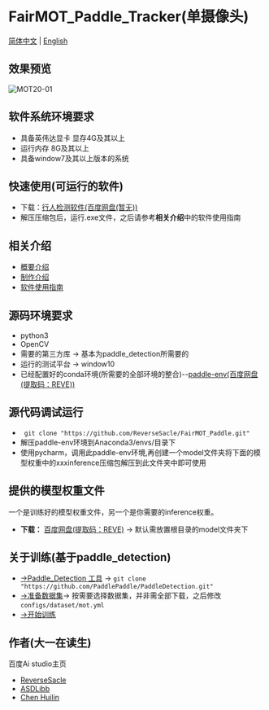 **FairMOT_Paddle_Tracker(单摄像头)**
===
[简体中文](https://github.com/ReverseSacle/FairMOT_paddle/blob/main/README.md) | [English](https://github.com/ReverseSacle/FairMOT_paddle/blob/main/README_en.md)

效果预览
---
![MOT20-01](https://github.com/ReverseSacle/FairMOT_Paddle/blob/main/docs/MOT20-01.gif)


软件系统环境要求
---
+ 具备英伟达显卡 显存4G及其以上
+ 运行内存 8G及其以上
+ 具备window7及其以上版本的系统

快速使用(可运行的软件)
---
+ 下载：[行人检测软件(百度网盘(暂无))]()
+  解压压缩包后，运行.exe文件，之后请参考**相关介绍**中的软件使用指南

相关介绍
---
+ [概要介绍](https://github.com/ReverseSacle/FairMOT_paddle/blob/main/docs/Introduction_cn.md)
+ [制作介绍](https://github.com/ReverseSacle/FairMOT_paddle/blob/main/docs/Making_Introduction_cn.md)
+ [软件使用指南](https://github.com/ReverseSacle/FairMOT-Paddle-Tracker/blob/main/docs/The_fuction_of_program_cn.md)


源码环境要求
---
+ python3
+ OpenCV
+ 需要的第三方库 -> 基本为paddle_detection所需要的
+ 运行的测试平台 -> window10
+ 已经配置好的conda环境(所需要的全部环境的整合)--[paddle-env(百度网盘(提取码：REVE))](https://pan.baidu.com/s/1JW7pPSYcO9cclDrnSI3TRg)

源代码调试运行
---
+ ``` git clone "https://github.com/ReverseSacle/FairMOT_Paddle.git"```
+ 解压paddle-env环境到Anaconda3/envs/目录下
+ 使用pycharm，调用此paddle-env环境,再创建一个model文件夹将下面的模型权重中的xxxinference压缩包解压到此文件夹中即可使用


提供的模型权重文件
---
一个是训练好的模型权重文件，另一个是你需要的inference权重。
+ **下载：** [百度网盘(提取码：REVE)](https://pan.baidu.com/s/1tXpDy2dSk1XYtFwdOsv1pg) -> 默认需放置根目录的model文件夹下



关于训练(基于paddle_detection)
---
+ [->Paddle_Detection 工具](https://github.com/PaddlePaddle/PaddleDetection) -> ```git clone "https://github.com/PaddlePaddle/PaddleDetection.git" ```
+ [->准备数据集](https://github.com/PaddlePaddle/PaddleDetection/blob/release/2.1/configs/mot/README_cn.md)->
按需要选择数据集，并非需全部下载，之后修改```configs/dataset/mot.yml```
+ [->开始训练](https://github.com/PaddlePaddle/PaddleDetection/blob/release/2.1/configs/mot/fairmot/README_cn.md)

作者(大一在读生)
---

百度Ai studio主页
+ [ReverseSacle](https://aistudio.baidu.com/aistudio/usercenter)
+ [ASDLibb](https://aistudio.baidu.com/aistudio/personalcenter/thirdview/736371)
+ [Chen Huilin](https://aistudio.baidu.com/aistudio/personalcenter/thirdview/787763)
 
